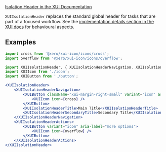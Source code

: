 <div class="xui-margin-vertical">
	<a href="../section-compounds-navigation-isolation-header.html" isDocLink>Isolation Header in the XUI Documentation</a>
</div>

`XUIIsolationHeader` replaces the standard global header for tasks that are part of a focused workflow.
See the [implementation details section in the XUI docs](../section-compounds-navigation-isolation-header.html#compounds-navigation-isolation-header-4-1)
for behavioural aspects.

## Examples

```jsx harmony
import cross from '@xero/xui-icon/icons/cross';
import overflow from '@xero/xui-icon/icons/overflow';

import XUIIsolationHeader, { XUIIsolationHeaderNavigation, XUIIsolationHeaderTitle, XUIIsolationHeaderSecondaryTitle, XUIIsolationHeaderActions } from './isolationheader';
import XUIIcon from './icon';
import XUIButton from './button';

<XUIIsolationHeader>
	<XUIIsolationHeaderNavigation>
		<XUIButton className="xui-margin-right-small" variant="icon" aria-label="close">
			<XUIIcon icon={cross} />
		</XUIButton>
		<XUIIsolationHeaderTitle>Main Title</XUIIsolationHeaderTitle>
		<XUIIsolationHeaderSecondaryTitle>Secondary Title</XUIIsolationHeaderSecondaryTitle>
	</XUIIsolationHeaderNavigation>
	<XUIIsolationHeaderActions>
		<XUIButton variant="icon" aria-label="more options">
			<XUIIcon icon={overflow} />
		</XUIButton>
	</XUIIsolationHeaderActions>
</XUIIsolationHeader>
```
